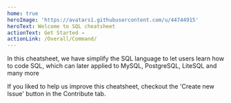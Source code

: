 ```yaml
---
home: true
heroImage: 'https://avatars1.githubusercontent.com/u/44744915'
heroText: Welcome to SQL cheatsheet
actionText: Get Started →
actionLink: /Overall/Command/
---
```

In this cheatsheet, we have simplify the SQL language to let users learn how to code SQL, which can later applied to MySQL, PostgreSQL, LiteSQL and many more

If you liked to help us improve this cheatsheet, checkout the 'Create new Issue' button in the Contribute tab.
